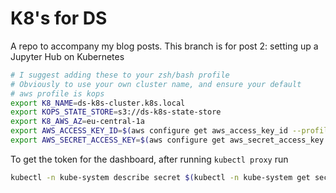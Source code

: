 # K8's for DS

A repo to accompany my blog posts. This branch is for post 2: setting up a Jupyter Hub on Kubernetes

```bash
# I suggest adding these to your zsh/bash profile
# Obviously to use your own cluster name, and ensure your default
# aws profile is kops
export K8_NAME=ds-k8s-cluster.k8s.local
export KOPS_STATE_STORE=s3://ds-k8s-state-store
export K8_AWS_AZ=eu-central-1a
export AWS_ACCESS_KEY_ID=$(aws configure get aws_access_key_id --profile default)
export AWS_SECRET_ACCESS_KEY=$(aws configure get aws_secret_access_key --profile default)
```

To get the token for the dashboard, after running `kubectl proxy` run

```bash
kubectl -n kube-system describe secret $(kubectl -n kube-system get secret | grep dashboard-admin | awk '{print $1}')
```
